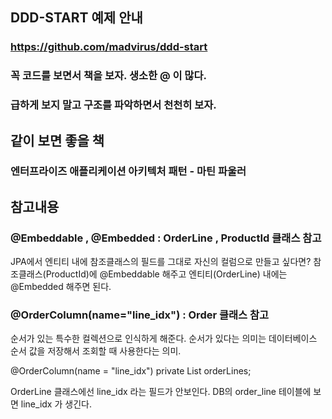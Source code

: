 ## DDD-START 예제 안내
### https://github.com/madvirus/ddd-start


### 꼭 코드를 보면서 책을 보자. 생소한 @ 이 많다.
### 급하게 보지 말고 구조를 파악하면서 천천히 보자.


## 같이 보면 좋을 책

### 엔터프라이즈 애플리케이션 아키텍처 패턴 - 마틴 파울러


## 참고내용

### @Embeddable , @Embedded : OrderLine , ProductId 클래스 참고
JPA에서 엔티티 내에 참조클래스의 필드를 그대로 자신의 컬럼으로 만들고 싶다면?
참조클래스(ProductId)에 @Embeddable 해주고 엔티티(OrderLine) 내에는 @Embedded 해주면 된다.


### @OrderColumn(name="line_idx") : Order 클래스 참고
순서가 있는 특수한 컬렉션으로 인식하게 해준다. 순서가 있다는 의미는 데이터베이스 순서 값을 저장해서
조회할 때 사용한다는 의미.

@OrderColumn(name = "line_idx")
private List<OrderLine> orderLines;

OrderLine 클래스에선 line_idx 라는 필드가 안보인다.
DB의 order_line 테이블에 보면 line_idx 가 생긴다.



